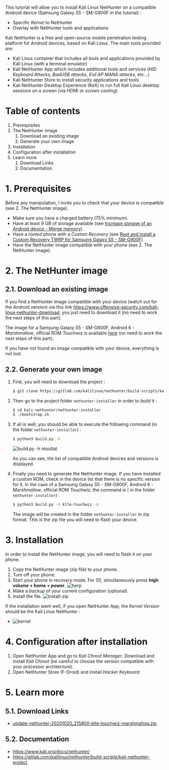 [build.py-h]: https://api.lucien-brd.com/assets/images/blogs/kali-nethunter/build.py-h.webp "build.py -h result"
[install-zip]: https://api.lucien-brd.com/assets/images/blogs/kali-nethunter/install-zip.webp "installer zip"
[twrp]: https://api.lucien-brd.com/assets/images/blogs/kali-nethunter/twrp.webp "twrp"
[kernel]: https://api.lucien-brd.com/assets/images/blogs/kali-nethunter/kernel.webp "kernel"

This tutorial will allow you to install Kali Linux NetHunter on a compatible Android device (Samsung Galaxy S5 - SM-G900F in the tutorial) :
* Specific *Kernel* to NetHunter
* Overlay with NetHunter tools and applications

Kali NetHunter is a free and open-source mobile penetration testing platform for Android devices, based on Kali Linux. 
The main tools provided are:
* Kali Linux container that includes all tools and applications provided by Kali Linux (with a terminal emulator)
* Kali NetHunter App which includes additional tools and services (*HID Keyboard Attacks*, *BadUSB attacks*, *Evil AP MANA attacks*, etc...)
* Kali NetHunter Store to install security applications and tools
* Kali NetHunter Desktop Experience (KeX) to run full Kali Linux desktop sessions on a screen (via HDMI or *screen casting*)

# Table of contents

1. Prerequisites
2. The NetHunter image
    1. Download an existing image
    2. Generate your own image
3. Installation
4. Configuration after installation
5. Learn more
    1. Download Links
    2. Documentation

# 1. Prerequisites

Before any manipulation, I invite you to check that your device is compatible (see 2. The NetHunter image).

* Make sure you have a charged battery (75% minimum).
* Have at least 9 GB of storage available (see [Increase storage of an Android device - Merge memory](https://www.lucien-brd.com/blog/increase-storage-android-device-merge-memory)).  
* Have a *rooted* phone with a *Custom Recovery* (see [Root and install a Custom Recovery TWRP for Samsung Galaxy S5 - SM-G900F](https://www.lucien-brd.com/blog/root-install-custom-recovery-twrp-sm-g900f)).
* Have the NetHunter image compatible with your phone (see 2. The NetHunter image).

# 2. The NetHunter image

## 2.1. Download an existing image
If you find a NetHunter image compatible with your device (watch out for the Android version) via this link https://www.offensive-security.com/kali-linux-nethunter-download, you just need to download it (no need to work the next steps of this part).

The image for a Samsung Galaxy S5 - SM-G900F, Android 6 - *Marshmallow*, official ROM *Touchwiz* is available [here](https://api.lucien-brd.com/assets/documents/blogs/kali-nethunter/update-nethunter-20201020_215800-klte-touchwiz-marshmallow.zip) (no need to work the next steps of this part).

If you have not found an image compatible with your device, everything is not lost.

## 2.2. Generate your own image
1. First, you will need to download the project :
    ```sh
    $ git clone https://gitlab.com/kalilinux/nethunter/build-scripts/kali-nethunter-project.git
    ```

2. Then go to the project folder ```nethunter-installer``` in order to *build* it :
    ```sh
    $ cd kali-nethunter/nethunter-installer
    $ ./bootstrap.sh
    ```

3. If all is well, you should be able to execute the following command (in the folder ```nethunter-installer```) :
    ```sh
    $ python3 build.py -h
    ```

    ![build.py -h résultat][build.py-h]

    As you can see, the list of compatible Android devices and versions is displayed.

4. Finally you need to generate the NetHunter image. If you have installed a *custom* ROM, check in the *device* list that there is no specific version for it.
    In the case of a Samsung Galaxy S5 - SM-G900F, Android 6 - *Marshmallow*, official ROM *Touchwiz*, the command is ( in the folder ```nethunter-installer```) :
    ```sh
    $ python3 build.py -d klte-touchwiz -m
    ```
    The image will be created in the folder ```nethunter-installer``` in zip format.
    This is the zip file you will need to flash your device.

# 3. Installation

In order to install the NetHunter image, you will need to flash it on your phone.

1. Copy the NetHunter image (zip file) to your phone.
2. Turn off your phone.
3. Start your phone in *recovery* mode.
    For S5, simultaneously press **high volume + home + power**.
    ![twrp][twrp]
3. Make a *backup* of your current configuration (optional).
4. Install the file. ![install-zip][install-zip]

If the installation went well, if you open NetHunter App, the *Kernel Version* should be the Kali Linux NetHunter :

* ![kernel][kernel]

# 4. Configuration after installation

1. Open NetHunter App and go to *Kali Chroot Manager*. Download and install *Kali Chroot* (be careful to choose the version compatible with your processor architecture).
2. Open NetHunter Store (F-Droid) and install *Hacker Keyboard*.

# 5. Learn more

## 5.1. Download Links

* [update-nethunter-20201020_215800-klte-touchwiz-marshmallow.zip](https://api.lucien-brd.com/assets/documents/blogs/kali-nethunter/update-nethunter-20201020_215800-klte-touchwiz-marshmallow.zip)

## 5.2. Documentation

* https://www.kali.org/docs/nethunter/
* https://gitlab.com/kalilinux/nethunter/build-scripts/kali-nethunter-project
